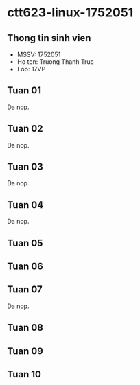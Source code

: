 # ctt623-linux-1752051

## Thong tin sinh vien

* MSSV: 1752051
* Ho ten: Truong Thanh Truc
* Lop: 17VP

## Tuan 01
Da nop.

## Tuan 02
Da nop.

## Tuan 03
Da nop.

## Tuan 04
Da nop.

## Tuan 05

## Tuan 06

## Tuan 07
Da nop.

## Tuan 08

## Tuan 09

## Tuan 10
